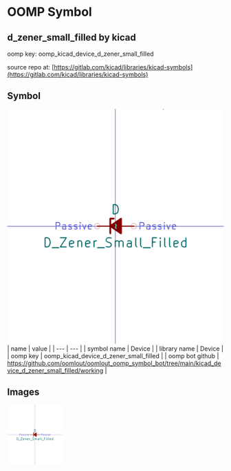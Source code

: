 # OOMP Symbol  
## d_zener_small_filled  by kicad  
  
oomp key: oomp_kicad_device_d_zener_small_filled  
  
source repo at: [https://gitlab.com/kicad/libraries/kicad-symbols](https://gitlab.com/kicad/libraries/kicad-symbols)  
## Symbol  
  
[![working.png](working_600.png)](working.png)  
| name | value | 
| --- | --- | 
| symbol name | Device | 
| library name | Device | 
| oomp key | oomp_kicad_device_d_zener_small_filled | 
| oomp bot github | https://github.com/oomlout/oomlout_oomp_symbol_bot/tree/main/kicad_device_d_zener_small_filled/working | 
## Images  
  
[![working.png](working_140.png)](working.png)  
